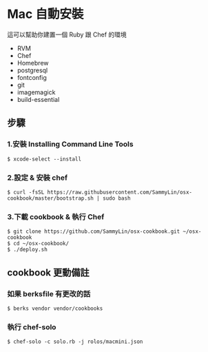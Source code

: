 # Mac 自動安裝

這可以幫助你建置一個 Ruby 跟 Chef 的環境

* RVM
* Chef
* Homebrew
* postgresql
* fontconfig
* git
* imagemagick
* build-essential

## 步驟

### 1.安裝 Installing Command Line Tools

    $ xcode-select --install

### 2.設定 & 安裝 chef

    $ curl -fsSL https://raw.githubusercontent.com/SammyLin/osx-cookbook/master/bootstrap.sh | sudo bash

### 3.下載 cookbook & 執行 Chef

    $ git clone https://github.com/SammyLin/osx-cookbook.git ~/osx-cookbook
    $ cd ~/osx-cookbook/
    $ ./deploy.sh

## cookbook 更動備註

### 如果 berksfile 有更改的話

    $ berks vendor vendor/cookbooks

### 執行 chef-solo

    $ chef-solo -c solo.rb -j rolos/macmini.json


